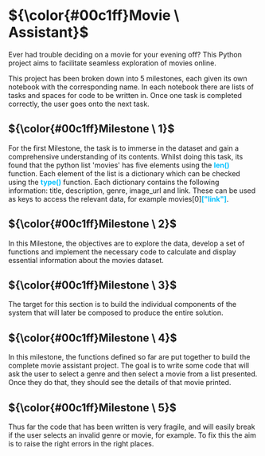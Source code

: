 # ${\color{#00c1ff}Movie \ Assistant}$

Ever had trouble deciding on a movie for your evening off? This Python project aims to facilitate seamless exploration of movies online.

This project has been broken down into 5 milestones, each given its own notebook with the corresponding name. In each notebook there are lists of tasks and spaces for code to be written in. Once one task is completed correctly, the user goes onto the next task.

## ${\color{#00c1ff}Milestone \ 1}$
For the first Milestone, the task is to immerse in the dataset and gain a comprehensive understanding of its contents. Whilst doing this task, its found that the python list 'movies' has five elements using the <b><FONT COLOR=" 00c1ff">len()</FONT></b> function. Each element of the list is a dictionary which can be checked using the <b><FONT COLOR=" 00c1ff">type()</FONT></b> function. Each dictionary contains the following information: title, description, genre, image_url and link. These can be used as keys to access the relevant data, for example movies[0]<b><FONT COLOR=" 00c1ff">["link"]</FONT></b>.

## ${\color{#00c1ff}Milestone \ 2}$
In this Milestone, the objectives are to explore the data, develop a set of functions and implement the necessary code to calculate and display essential information about the movies dataset. 

## ${\color{#00c1ff}Milestone \ 3}$
The target for this section is to build the individual components of the system that will later be composed to produce the entire solution.

## ${\color{#00c1ff}Milestone \ 4}$
In this milestone, the functions defined so far are put together to build the complete movie assistant project. The goal is to write some code that will ask the user to select a genre and then select a movie from a list presented.
Once they do that, they should see the details of that movie printed.

## ${\color{#00c1ff}Milestone \ 5}$
Thus far the code that has been written is very fragile, and will easily break if the user selects an invalid genre or movie, for example. To fix this the aim is to raise the right errors in the right places.